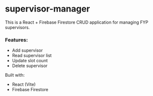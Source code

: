 # supervisor-manager

This is a React + Firebase Firestore CRUD application for managing FYP supervisors.

### Features:
- Add supervisor
- Read supervisor list
- Update slot count
- Delete supervisor

Built with:
- React (Vite)
- Firebase Firestore
